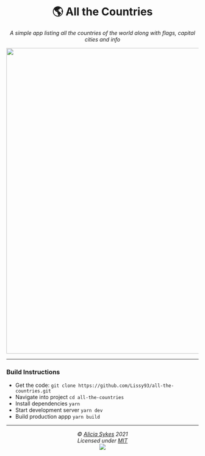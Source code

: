 <h1 align="center">🌎 All the Countries</h1>
<p align="center">
  <i>A simple app listing all the countries of the world along with flags, capital cities and info</i>
</p>

<p align="center"><img width="800" src="https://i.ibb.co/DDfYgSk/atc-screenshots.png"/></p>

---

### Build Instructions
- Get the code: `git clone https://github.com/Lissy93/all-the-countries.git`
- Navigate into project `cd all-the-countries`
- Install dependencies `yarn`
- Start development server `yarn dev`
- Build production appp `yarn build`

---

<p  align="center">
  <i>© <a href="https://aliciasykes.com">Alicia Sykes</a> 2021</i><br>
  <i>Licensed under <a href="https://gist.github.com/Lissy93/143d2ee01ccc5c052a17">MIT</a></i><br>
  <a href="https://github.com/lissy93"><img src="https://i.ibb.co/4KtpYxb/octocat-clean-mini.png" /></a>
</p>
